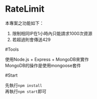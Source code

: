 # RateLimit

本專案之功能如下：
1.  限制相同IP在1小時內只能請求1000次資源
2.  若超過則會傳送429

#Tools

使用Node.js + Express + MongoDB來實作  
MongoDB的操作是使用mongoose套件

#Start

先執行`npm install`  
再執行`npm start`即可

